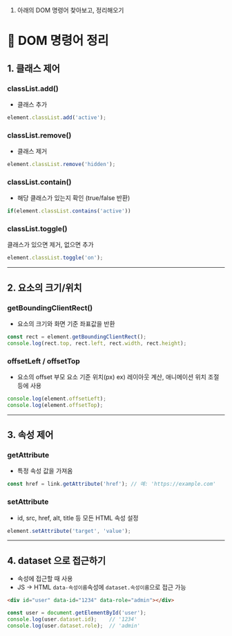 1. 아래의 DOM 명령어 찾아보고, 정리해오기
# 📘 DOM 명령어 정리
## 1. 클래스 제어
### classList.add()
- 클래스 추가
```js
element.classList.add('active');
```
### classList.remove()
- 클래스 제거
```js
element.classList.remove('hidden');
```
### classList.contain()
- 해당 클래스가 있는지 확인 (true/false 반환)
```js
if(element.classList.contains('active'))
```
### classList.toggle()
클래스가 있으면 제거, 없으면 추가
```js
element.classList.toggle('on');
```
---
## 2. 요소의 크기/위치
### getBoundingClientRect()
- 요소의 크기와 화면 기준 좌표값을 반환  
```js
const rect = element.getBoundingClientRect();
console.log(rect.top, rect.left, rect.width, rect.height);
```
### offsetLeft / offsetTop
- 요소의 offset 부모 요소 기준 위치(px)
ex) 레이아웃 계산, 애니메이션 위치 조절 등에 사용
```js
console.log(element.offsetLeft);
console.log(element.offsetTop);
```
---
## 3. 속성 제어
### getAttribute
- 특정 속성 값을 가져옴
```js
const href = link.getAttribute('href'); // 예: 'https://example.com'
```
### setAttribute
- id, src, href, alt, title 등 모든 HTML 속성 설정
```js
element.setAttribute('target', 'value');
```
---
## 4. dataset 으로 접근하기
- 속성에 접근할 때 사용
- JS -> HTML ```data-속성이름```속성에 ```dataset.속성이름```으로 접근 가능
```html
<div id="user" data-id="1234" data-role="admin"></div>
```
```js
const user = document.getElementById('user');
console.log(user.dataset.id);    // '1234'
console.log(user.dataset.role);  // 'admin'
```